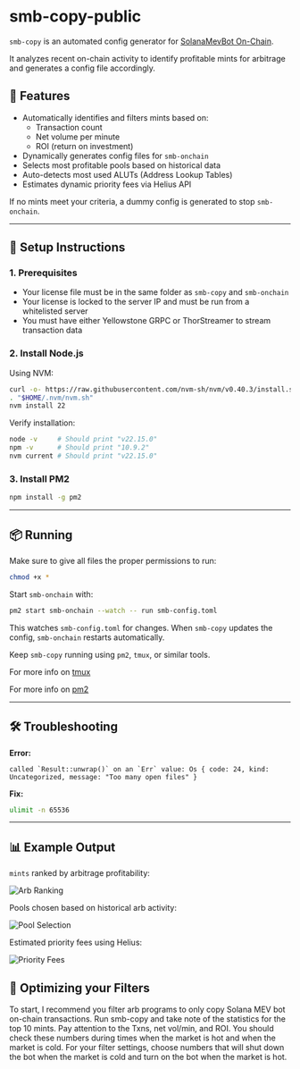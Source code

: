 # smb-copy-public

`smb-copy` is an automated config generator for [SolanaMevBot On-Chain](https://docs.solanamevbot.com/home/releases). 

It analyzes recent on-chain activity to identify profitable mints for arbitrage and generates a config file accordingly.

## 🚀 Features

- Automatically identifies and filters mints based on:
  - Transaction count
  - Net volume per minute
  - ROI (return on investment)
- Dynamically generates config files for `smb-onchain`
- Selects most profitable pools based on historical data
- Auto-detects most used ALUTs (Address Lookup Tables)
- Estimates dynamic priority fees via Helius API

If no mints meet your criteria, a dummy config is generated to stop `smb-onchain`.

---

## 🔧 Setup Instructions

### 1. Prerequisites

- Your license file must be in the same folder as `smb-copy` and `smb-onchain`
- Your license is locked to the server IP and must be run from a whitelisted server
- You must have either Yellowstone GRPC or ThorStreamer to stream transaction data

### 2. Install Node.js

Using NVM:

```bash
curl -o- https://raw.githubusercontent.com/nvm-sh/nvm/v0.40.3/install.sh | bash
. "$HOME/.nvm/nvm.sh"
nvm install 22
```

Verify installation:

```bash
node -v     # Should print "v22.15.0"
npm -v      # Should print "10.9.2"
nvm current # Should print "v22.15.0"
```

### 3. Install PM2

```bash
npm install -g pm2
```

---

## 📦 Running

Make sure to give all files the proper permissions to run:

```bash
chmod +x *
```

Start `smb-onchain` with:

```bash
pm2 start smb-onchain --watch -- run smb-config.toml
```

This watches `smb-config.toml` for changes. When `smb-copy` updates the config, `smb-onchain` restarts automatically.

Keep `smb-copy` running using `pm2`, `tmux`, or similar tools.

For more info on [tmux](https://hamvocke.com/blog/a-quick-and-easy-guide-to-tmux/)

For more info on [pm2](https://pm2.keymetrics.io/docs/usage/quick-start/)

---

## 🛠 Troubleshooting

**Error:**

```
called `Result::unwrap()` on an `Err` value: Os { code: 24, kind: Uncategorized, message: "Too many open files" }
```

**Fix:**

```bash
ulimit -n 65536
```

---

## 📊 Example Output

`mints` ranked by arbitrage profitability:

![Arb Ranking](https://github.com/user-attachments/assets/379ac9f1-1029-4539-84c5-08bb77387009)

Pools chosen based on historical arb activity:

![Pool Selection](https://github.com/user-attachments/assets/861602cb-6367-463f-bbb1-577cb2d0de74)

Estimated priority fees using Helius:

![Priority Fees](https://github.com/user-attachments/assets/ff57af74-9a79-4bdb-8b5d-51df8f28945c)

## 🧠 Optimizing your Filters

To start, I recommend you filter arb programs to only copy Solana MEV bot on-chain transactions. Run smb-copy and take note of the statistics for the top 10 mints. Pay attention to the Txns, net vol/min, and ROI. You should check these numbers during times when the market is hot and when the market is cold. For your filter settings, choose numbers that will shut down the bot when the market is cold and turn on the bot when the market is hot.
